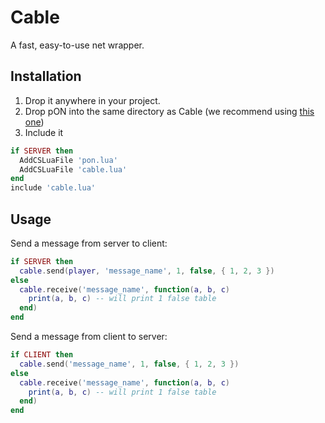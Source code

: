 # Cable
A fast, easy-to-use net wrapper.

## Installation
1. Drop it anywhere in your project.
2. Drop pON into the same directory as Cable (we recommend using [this one](https://github.com/TeslaCloud/Flux/blob/master/garrysmod/gamemodes/flux/gamemode/vendor/pon.lua))
3. Include it

```lua
if SERVER then
  AddCSLuaFile 'pon.lua'
  AddCSLuaFile 'cable.lua'
end
include 'cable.lua'
```

## Usage
Send a message from server to client:
```lua
if SERVER then
  cable.send(player, 'message_name', 1, false, { 1, 2, 3 })
else
  cable.receive('message_name', function(a, b, c)
    print(a, b, c) -- will print 1 false table
  end)
end
```

Send a message from client to server:
```lua
if CLIENT then
  cable.send('message_name', 1, false, { 1, 2, 3 })
else
  cable.receive('message_name', function(a, b, c)
    print(a, b, c) -- will print 1 false table
  end)
end
```
